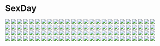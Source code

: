 # SexDay
![](https://konachan.com/jpeg/675053015e4c16fe7808bfda02468c57/Konachan.com%20-%20192636%20archer%20berserker%20black_hair%20blue_eyes%20gilgamesh%20katana%20long_hair%20male%20pink_hair%20rider%20saber%20skirt%20spear%20staff%20sword%20thighhighs%20twintails%20weapon.jpg)
![](https://konachan.com/jpeg/f9ea839f03b9ba61ad37d7e303065c9a/Konachan.com%20-%20299097%20amekaze_yukinatsu%20blonde_hair%20blue_eyes%20gradient%20navel%20original%20panties%20shirt%20short_hair%20signed%20tail%20thighhighs%20third-party_edit%20underwear.jpg)
![](https://konachan.com/image/f1496ccb708bc594927cfaab3643173a/Konachan.com%20-%20230104%20book%20computer%20logo%20mikago_kotaro%20nobody%20paper%20rask%20realistic%20re%3Alief_%7Eshin%27ai_naru_anata_e%7E%20scenic.jpg)
![](https://konachan.com/image/98730e26f409b1abdfcc39087b7cc0d4/Konachan.com%20-%2067971%20book%20dress%20green_hair%20hatsune_miku%20twintails%20vocaloid.jpg)
![](https://konachan.com/image/af5cc3f8c64cdaa837ae91d6a81b446c/Konachan.com%20-%2058683%20blue_eyes%20blue_hair%20hatsune_miku%20long_hair%20misagi_nagu%20rain%20tie%20twintails%20vocaloid%20water.jpg)
![](https://konachan.com/jpeg/b1d5ebd3031f9c2314491f4ebe728971/Konachan.com%20-%20122497%202girls%20amatsu_tokino%20bed%20cygnus%20game_cg%20kikouyoku_senki_gin_no_toki_no_corona%20odagiri_corona%20pajamas%20shoujo_ai%20sleeping.jpg)
![](https://konachan.com/jpeg/9f8a532606846fdb2489b7fe7d4baeb0/Konachan.com%20-%20251612%20clouds%20landscape%20mks%20nobody%20original%20scenic%20sky%20sunset.jpg)
![](https://konachan.com/jpeg/55218ffd2973efda236c46a6e0ba35ee/Konachan.com%20-%20221132%20all_male%20ao_no_exorcist%20male%20shima_renzou%20wan_%28waname%29.jpg)
![](https://konachan.com/image/91b6c77ba5ac775b423d97476d0c10c2/Konachan.com%20-%20215305%20aliasing%20artoria_pendragon_%28all%29%20blonde_hair%20blush%20chinese_clothes%20chinese_dress%20fate_%28series%29%20fate_stay_night%20magicians%20saber%20thighhighs%20water.jpg)
![](https://konachan.com/image/1f3c7d8147ffee857d50d3748c1481aa/Konachan.com%20-%20182553%20demon%20green_eyes%20horns%20kakute_yoake_no_day_breaker%20long_hair%20mephisto_meriem%20pointed_ears%20red_hair%20shirabi_%28life-is-free%29%20skirt%20tail%20thighhighs%20wings.jpg)
![](https://konachan.com/image/748d78df0eec4f9d2fbe901a98a2dfcd/Konachan.com%20-%20115168%20blue_eyes%20blue_hair%20bow%20cirno%20dualscreen%20fairy%20short_hair%20snow%20tagme%20touhou%20wings.jpg)
![](https://konachan.com/jpeg/828c3956fdfad77dc48710418350bd5f/Konachan.com%20-%20162074%20black%20gray%20knife%20original%20tekkotsu%20weapon.jpg)
![](https://konachan.com/jpeg/c5dfa92e26768dbe7814ecea2ffa6bea/Konachan.com%20-%20148201%20black_hair%20blush%20breasts%20game_cg%20long_hair%20marushin_%28denwa0214%29%20nipples%20purple_eyes%20school_swimsuit%20spocon%21%20swimsuit%20terashima_madoka.jpg)
![](https://konachan.com/jpeg/9dfb838c68967ac5dbae37dc9dd148df/Konachan.com%20-%20256142%20bed%20blush%20breast_hold%20breasts%20brown_eyes%20game_cg%20iizuki_tasuku%20long_hair%20narukawa_hime%20nipples%20nude%20purple_hair%20pussy%20topless%20uncensored.jpg)
![](https://konachan.com/image/c04807d2ad1c08aa4eedffd143d61db7/Konachan.com%20-%2022958%20card_captor_sakura%20kinomoto_sakura%20li_syaoran%20swimsuit.jpg)
![](https://konachan.com/jpeg/f38ca1a968ce2054e105e58a2d633f9f/Konachan.com%20-%20195679%20bra%20breasts%20hamashima_shigeo%20masturbation%20nipples%20panties%20pussy_juice%20school_uniform%20shirt_lift%20third-party_edit%20underwear%20vibrator%20white.jpg)
![](https://konachan.com/image/eaff16f94027c031651e2725c1cbd724/Konachan.com%20-%20242908%20black_hair%20blonde_hair%20drink%20flandre_scarlet%20hat%20male%20purple_hair%20red_eyes%20remilia_scarlet%20ryougo%20short_hair%20touhou%20vampire%20wings%20zun.jpg)
![](https://konachan.com/image/56b6d2239124df8b9cea814ad69a4495/Konachan.com%20-%2087076%20kanon_%28character%29%20male%20umineko_no_naku_koro_ni%20ushiromiya_jessica.jpg)
![](https://konachan.com/jpeg/6a8057fbb1b9d7d4f21dc34b03abb89a/Konachan.com%20-%2073683%20agnes_boulange%20barefoot%20blonde_hair%20blush%20cat_smile%20food%20game_cg%20ko%7Echa%20red_eyes%20short_hair%20shorts%20shukufuku_no_campanella%20skirt%20windmill_oasis.jpg)
![](https://konachan.com/jpeg/75b8846bcf6423a2bf271150ab24e394/Konachan.com%20-%20295079%20blush%20brown_eyes%20long_hair%20pantyhose%20reflection%20ryuuou_no_oshigoto%21%20shirt%20skirt%20tiguruvurumudo_vuorun%20yashajin_ai.jpg)
![](https://konachan.com/image/86cdc8fc31c25e98a21caebc833f0e25/Konachan.com%20-%20161855%20barefoot%20blush%20breasts%20brown_eyes%20brown_hair%20food%20glasses%20hozumi_kaoru%20ice_cream%20long_hair%20nipples%20no_bra%20panties%20topless%20underwear%20undressing.jpg)
![](https://konachan.com/jpeg/a7ba0837fd94531cc44b503f6b70faf5/Konachan.com%20-%20232838%202girls%20black_eyes%20black_hair%20blonde_hair%20book%20clouds%20dress%20hat%20kneehighs%20maribel_han%20paper%20scarf%20short_hair%20sky%20snow%20touhou%20usami_renko%20winter.jpg)
![](https://konachan.com/image/d039dd4f21239d0e6f422fd578f41361/Konachan.com%20-%20150650%20altria9%20breasts%20red_eyes%20shameimaru_aya%20touhou%20wings.jpg)
![](https://konachan.com/jpeg/67cffd681c9e2efd0d0f65147bbac16c/Konachan.com%20-%2032270%20goth-loli%20koge_donbo%20lolita_fashion%20misha%20pink_hair%20pita_ten.jpg)
![](https://konachan.com/image/e07ad0634c222e035ac17652e1a81740/Konachan.com%20-%2052734%20azumanga_daioh.jpg)
![](https://konachan.com/image/286d696557cef889464fc24985d054bf/Konachan.com%20-%20209592%20kagamine_rin%20vocaloid%20weitu.jpg)
![](https://konachan.com/image/0367b5289fe56f8afef3e59580f0a8e3/Konachan.com%20-%20269559%20all_male%20apple%20aqua_eyes%20blue_eyes%20blush%20cat_smile%20food%20fruit%20glasses%20green_hair%20group%20male%20pink_hair%20red_eyes%20red_hair%20scarf%20short_hair%20uniform.jpg)
![](https://konachan.com/image/6ff75189a1e94acf129749475cdf6a0b/Konachan.com%20-%20279519%20blonde_hair%20blue_eyes%20book%20cross%20dress%20ji_dao_ji%20long_hair%20necklace%20original.jpg)
![](https://konachan.com/image/c59f767b125a230783e9dc7cafdbc792/Konachan.com%20-%20161228%20barefoot%20beach%20blonde_hair%20clouds%20kyouichi%20original%20school_uniform%20sky%20umbrella%20water.jpg)
![](https://konachan.com/image/b22e39cab2b4428f2b7244fe7154479c/Konachan.com%20-%2044321%20animal_ears%20foxgirl%20mito_mashiro%20moekibara_fumitake%20tayutama.jpg)
![](https://konachan.com/image/aace368bcc88abf1e12bd5851e62c80b/Konachan.com%20-%2018531%20animal_ears%20catgirl%20collar%20doggirl%20hinata_%28pure_pure%29%20pure_pure%20ribbons%20sakurazawa_izumi%20tobari.jpg)
![](https://konachan.com/jpeg/f346039cf28d14a59df7ebac56a3398a/Konachan.com%20-%20165414%20blue_eyes%20blue_hair%20kaku_seiga%20kirino_botan%20touhou%20wet.jpg)
![](https://konachan.com/image/856aa602a4bde30b8605848cfc2bc57c/Konachan.com%20-%20153738%20bicolored_eyes%20black_hair%20edogawakid%20gokou_ruri%20ore_no_imouto_ga_konna_ni_kawaii_wake_ga_nai.jpg)
![](https://konachan.com/image/ef6d126305fbd999fe7c6a38e2317297/Konachan.com%20-%20215563%20anthropomorphism%20ass%20close%20jack_%28slaintheva%29%20kantai_collection%20kashima_%28kancolle%29%20kneehighs%20panties%20underwear%20upskirt%20white.jpg)
![](https://konachan.com/image/bc2a375671c7f7fdcdbb106ec33549ce/Konachan.com%20-%209855%20angel%20carnelian%20rainbow%20tagme%20wings.jpg)
![](https://konachan.com/jpeg/43805d87f9df4423c13e060821bf2180/Konachan.com%20-%20224285%20aliasing%20blush%20breasts%20brown_eyes%20brown_hair%20fang%20fireworks%20gomano_rio%20long_hair%20night%20original%20ribbons%20skirt%20stockings%20thighhighs%20twintails.jpg)
![](https://konachan.com/jpeg/9ab02d1dfc2d8641cd827f01dfc32136/Konachan.com%20-%20260895%20aqua_eyes%20bodysuit%20breasts%20dabadhi%20darling_in_the_franxx%20headband%20horns%20long_hair%20navel%20pink_hair%20skintight%20zero_two.jpg)
![](https://konachan.com/jpeg/981d91c647778322d2f2b1b50b8c2ab2/Konachan.com%20-%20273232%20amagai_yukino%20anal%20ass%20blue_hair%20candysoft%20censored%20fingering%20game_cg%20haga_neko%20long_hair%20panties%20panty_pull%20thighhighs%20underwear%20yellow_eyes.jpg)
![](https://konachan.com/jpeg/38db57dbe47b69f46bb09802bec1a238/Konachan.com%20-%20292419%20azur_lane%20bed%20blush%20breasts%20cleavage%20garter_belt%20goth-loli%20gray_hair%20oyaji-sou%20panties%20red_eyes%20skirt_lift%20stockings%20twintails%20underwear%20watermark.jpg)
![](https://konachan.com/image/977dfceb47f25b8afb077cfb06eb96a1/Konachan.com%20-%20278749%20brown_eyes%20corset%20hoodie%20long_hair%20magic%20original%20pixiv_fantasia%20sketch%20swd3e2%20tie%20tree%20watermark%20white_hair.jpg)
![](https://konachan.com/jpeg/8a3320e66b3f8c06af345bee5f73e97b/Konachan.com%20-%20286767%20bicolored_eyes%20breasts%20brown_hair%20close%20clouds%20cropped%20nipples%20no_bra%20original%20short_hair%20sky%20underwater%20water%20wet%20wntame.jpg)
![](https://konachan.com/jpeg/2dd027380fd31044444221d1490ef07e/Konachan.com%20-%2089868%20black_hair%20blonde_hair%20elnestina_madry%20long_hair%20mercuria%20mitsumomo_mamu%20panties%20school_uniform%20short_hair%20tsurugi_ai%20twintails%20underwear.jpg)
![](https://konachan.com/jpeg/1b7f88c23ff4673c970babe2527a575c/Konachan.com%20-%20279668%20blue_hair%20chain%20danjou_sora%20original%20shackles%20shirt%20short_hair.jpg)
![](https://konachan.com/image/0061ac62ae15c1c2daa533c0f30558e6/Konachan.com%20-%20283934%20ass%20bed%20blonde_hair%20bloomers%20blue_eyes%20blush%20bow%20butterfly%20fate_grand_order%20fate_%28series%29%20hat%20loli%20long_hair%20nopan%20teddy_bear%20undressing%20xue_lu.jpg)
![](https://konachan.com/jpeg/7771d657ca0c345e62ec2cee4de9275f/Konachan.com%20-%208947%20blue_hair%20green_eyes%20izumi_konata%20lucky_star%20stars.jpg)
![](https://konachan.com/image/5503ed4d628c1166e26b458d0eae9e42/Konachan.com%20-%20279603%20aqua_eyes%20aqua_hair%20barefoot%20butterfly%20flowers%20grass%20hatsune_miku%20long_hair%20stars%20twintails%20vocaloid%20yue_yue.jpg)
![](https://konachan.com/jpeg/9946a4ba00bdd3880b10efb8a5c852a9/Konachan.com%20-%20164163%20bed%20black_hair%20green_eyes%20kuroki_tomoko%20watashi_ga_motenai_no_wa_dou_kangaetemo_omaera_ga_warui%21.jpg)
![](https://konachan.com/jpeg/a8b720960c7a0c8e5d9e6345177bfddc/Konachan.com%20-%20298282%20apron%20boots%20cropped%20japanese_clothes%20katana%20kimono%20original%20purple_eyes%20purple_hair%20scan%20short_hair%20sword%20toosaka_asagi%20weapon.jpg)
![](https://konachan.com/jpeg/74840dd2edf5592058af543311742a6d/Konachan.com%20-%2015122%20flcl.jpg)
![](https://konachan.com/jpeg/eb1e371e87e135aa152c1ae73236d176/Konachan.com%20-%20305629%20animal_ears%20blue_eyes%20blush%20bodysuit%20bow%20breasts%20bunny_ears%20bunnygirl%20cleavage%20cropped%20drink%20headband%20long_hair%20pantyhose%20saijo_melia%20tail%20wristwear.jpg)
![](https://konachan.com/jpeg/7917255056e5a38cd41ad10cfa93ec5b/Konachan.com%20-%20120071%20black_hair%20breasts%20brown_eyes%20censored%20close%20game_cg%20ino%20nipples%20nude%20penis%20sister_scheme_2%20yanagawa_misaki.jpg)
![](https://konachan.com/image/57c957cd945a7255990e41c13bc79f3a/Konachan.com%20-%2057460%20close%20hatsune_miku%20mikumix%20takenaka%20vocaloid.jpg)
![](https://konachan.com/jpeg/3b6551929740f2cf90d2a12f977e4f38/Konachan.com%20-%20162962%20brown_hair%20hat%20hinamatsuri_touko%20original%20scarf.jpg)
![](https://konachan.com/image/ef3d83f23df24feeaa1375e7cffb58e7/Konachan.com%20-%20229799%20anus%20ara_haan%20ass%20blush%20breasts%20censored%20elsword%20long_hair%20navel%20nipples%20nude%20pussy%20red_eyes%20spread_legs%20tagme_%28artist%29%20tail%20tattoo%20white_hair.jpg)
![](https://konachan.com/jpeg/74100a6dcdbb5da51badbd5e6ee29977/Konachan.com%20-%20229404%20brown_eyes%20brown_hair%20cape%20horns%20kitsune_%28kazenouta%29%20original%20short_hair.jpg)
![](https://konachan.com/image/9bcab70922ed1bb1b2d31f8ec1fc680d/Konachan.com%20-%2067124%20hanato_kobato%20ioryogi%20kobato.jpg)
![](https://konachan.com/jpeg/c382d9cf79fe5022e46c26e1fd435b2a/Konachan.com%20-%20160705%20ame_no_uta%20bicolored_eyes%20dress%20feathers%20original%20summer_dress%20white%20white_hair.jpg)
![](https://konachan.com/image/40c063861b9b8fe8d2a15a2e3494f29e/Konachan.com%20-%20290527%20animal%20animal_ears%20azur_lane%20bell%20blush%20catgirl%20dog%20flot%20flowers%20food%20loli%20pantyhose%20petals%20pink_eyes%20pink_hair%20sakura_kusaki%20tail%20tears%20yukata.jpg)
![](https://konachan.com/image/6f63d46dcc45864751dd8ed41e99e63c/Konachan.com%20-%20194190%202girls%20black_hair%20brown_hair%20kongou_mitsuko%20misaka_mikoto%20pakupaku_choppu%20ponytail%20to_aru_kagaku_no_railgun%20to_aru_majutsu_no_index%20wink.jpg)
![](https://konachan.com/image/ebf02780457e524f690006fedc342761/Konachan.com%20-%2017370%20ashinano_hitoshi%20hatsuseno_alpha%20yokohama_kaidashi_kikou.jpg)
![](https://konachan.com/image/492d683cdf3d78c25317deac69451e55/Konachan.com%20-%2028661%202girls%20blue_eyes%20breasts%20censored%20chu_x_chu%20game_cg%20nipples%20nude%20pussy%20pussy_juice%20spread_legs%20unisonshift.jpg)
![](https://konachan.com/image/735c0e387f5d946313931472d2340380/Konachan.com%20-%20144050%202girls%20animal%20barefoot%20blue_eyes%20bones%20brown_hair%20fish%20gray_hair%20houraisan_kaguya%20long_hair%20red_eyes%20shimadoriru%20touhou%20yagokoro_eirin.jpg)
![](https://konachan.com/jpeg/9b59dd1a611aa970d7db56f27b5df84d/Konachan.com%20-%20185117%20barefoot%20japanese_clothes%20long_hair%20sakurazawa_izumi%20scan%20tagme.jpg)
![](https://konachan.com/jpeg/951974d2e0475bfd0d1ee17c5445e8df/Konachan.com%20-%20122363%20blue_eyes%20blue_hair%20chain%20dress%20hatsune_miku%20long_hair%20twintails%20tyouya%20vocaloid.jpg)
![](https://konachan.com/jpeg/83e42a24198aad190574bb8bf72c5e04/Konachan.com%20-%20243171%203d%20building%20clouds%20deff00%20night%20nobody%20original%20realistic%20scenic%20shade%20sky.jpg)
![](https://konachan.com/image/62e51328baa6552da173b2503d148259/Konachan.com%20-%2065300%20beatrice%20butterfly%20umineko_no_naku_koro_ni.jpg)
![](https://konachan.com/image/6cf9223d71723f28114cf1263b05ed20/Konachan.com%20-%20141578%20mecha%20original%20sky%20takayama_toshiaki.jpg)
![](https://konachan.com/image/5ef256d9134e4e6b1b75da4ba7d11ff3/Konachan.com%20-%2023689%20chise%20saikano%20saishuu_heiki_kanojo%20white.jpg)
![](https://konachan.com/image/e641c11431d0f9415a0a28c21d31f5b6/Konachan.com%20-%20249235%20bell%20bow%20crown%20green_eyes%20hachune_miku%20hatsune_miku%20long_hair%20rainbow%20tagme_%28artist%29%20thighhighs%20twintails%20vocaloid.jpg)
![](https://konachan.com/image/30589b3d4bd3cef689d33f43b53b052b/Konachan.com%20-%20289322%202girls%20bikini%20nipples%20pussy%20swimsuit%20tribadism%20uncensored%20wanaca%20yuri.jpg)
![](https://konachan.com/image/e6ac278af6e415f67d6ecbe21c5ea2d6/Konachan.com%20-%2080529%20animal_ears%20ass%20beach%20bell%20bodysuit%20breasts%20catgirl%20choker%20cleavage%20futaba_aoi%20glasses%20kinjou_manami%20multiple_tails%20tail%20thighhighs%20water.jpg)
![](https://konachan.com/jpeg/29593f7f3dafed91c89ab6d8dca71b2e/Konachan.com%20-%20154377%20higurashi_no_naku_koro_ni%20sonozaki_mion.jpg)
![](https://konachan.com/image/9aea4574789d53a280de494ab044797b/Konachan.com%20-%2021093%202girls%20breasts%20cleavage%20girls_museum%20hizuki_ayumi%20hizuki_shino%20kawagishi_keitarou%20ringetsu%20selen%20shin_ringetsu.jpg)
![](https://konachan.com/jpeg/81289635885bddc075fe44d2bd22a98f/Konachan.com%20-%20299851%20kamo_nasus.%20nobody%20original%20realistic%20scenic%20shrine%20stairs%20sunset%20tree.jpg)
![](https://konachan.com/image/134abf228411950cc7704fd1a57cd1f6/Konachan.com%20-%2014255%20ragnarok_online.jpg)
![](https://konachan.com/jpeg/ff46c56661c9c51bc01e19bab73ce4df/Konachan.com%20-%20226534%20animal%20aoyama_sumika%20bird%20black_eyes%20black_hair%20blush%20boat%20bow%20coffee-kizoku%20flowers%20kneehighs%20original%20panties%20petals%20scan%20sky%20socks%20underwear%20water.jpg)
![](https://konachan.com/image/713ca45e8deda1977531ee4e7e2bc3fa/Konachan.com%20-%20116680%20blue_eyes%20blue_hair%20hat%20ikamusume%20loli%20shinryaku%21_ikamusume%20sunset.jpg)
![](https://konachan.com/jpeg/adbc00336ca69f0b5d55c484a9feba2a/Konachan.com%20-%20260713%20animal%20animal_ears%20brown_eyes%20brown_hair%20cat%20dress%20futoshi_ame%20long_hair%20original.jpg)
![](https://konachan.com/image/f2828c5354dcb2c51dcb408a68b9a059/Konachan.com%20-%20269509%20anthropomorphism%20blue_eyes%20blush%20breasts%20censored%20cum%20gray_hair%20kantai_collection%20navel%20nipples%20nironiro%20penis%20pussy%20sex%20short_hair.jpg)
![](https://konachan.com/image/5b8f6a5bf63e1ddca0ac354cdb92ffd9/Konachan.com%20-%2079570%20animal_ears%20blonde_hair%20blue_eyes%20kamikita_komari%20little_busters%21%20natsume_rin%20panties%20striped_panties%20tail%20underwear.jpg)
![](https://konachan.com/jpeg/c37fc0d96ac330f41401cfe294dc1aff/Konachan.com%20-%2032465%20ass%20bondage%20breasts%20purple_hair%20ramiya_ryo%20rope%20tagme.jpg)
![](https://konachan.com/image/70a7330e7afee4aed36c238577cb2e19/Konachan.com%20-%2091935%20all_male%20autumn%20boots%20headphones%20kaito%20male%20scarf%20vocaloid.jpg)
![](https://konachan.com/jpeg/58ef61b5d3fcf3713a9bf341b0c71937/Konachan.com%20-%20286916%20aqua_eyes%20blush%20braids%20breasts%20cleavage%20cropped%20elbow_gloves%20gloves%20horns%20long_hair%20purple_hair%20sarashi%20thighhighs%20umbrella%20underwear%20water.jpg)
![](https://konachan.com/jpeg/4535c6ead628ea3603737f5d3934a18e/Konachan.com%20-%2093164%20kagamine_len%20kagamine_rin%20len_append%20male%20rin_append%20vocaloid.jpg)
![](https://konachan.com/image/437aa6995efebc8089f1ca21ab2eb911/Konachan.com%20-%20158255%20clouds%20gom_jabbar%20original%20scenic%20sky.jpg)
![](https://konachan.com/jpeg/e05dfc2a338a4a471c1e0788daac7364/Konachan.com%20-%20274835%20blue_eyes%20breast_grab%20breasts%20gray_hair%20navel%20nipples%20nironiro%20no_bra%20pantyhose%20penis%20pussy%20pussy_juice%20sex%20short_hair%20topless%20uncensored%20wet.jpg)
![](https://konachan.com/image/92f278b9f52cec12714b1beaebf83ab4/Konachan.com%20-%20212777%20aircraft%20aliasing%20big.g%20bow%20bow_%28weapon%29%20breasts%20brown_eyes%20brown_hair%20panties%20skirt%20sunset%20thighhighs%20underwear%20water%20weapon%20zettai_ryouiki.jpg)
![](https://konachan.com/image/582906af5846b100a013c0641ea55bd2/Konachan.com%20-%20133679%20blonde_hair%20blue_eyes%20book%20dark%20dress%20eyepatch%20original%20seafh%20short_hair%20teddy_bear.jpg)
![](https://konachan.com/jpeg/80fc1a69f998d4788fc41b1a85802059/Konachan.com%20-%20108785%20animal_ears%20blush%20brown_eyes%20cameltoe%20dog_days%20doggirl%20fang%20foxgirl%20gloves%20green_eyes%20ninja%20panties%20skirt%20tail%20thighhighs%20underwear%20upskirt%20yuri.jpg)
![](https://konachan.com/jpeg/00fb7b65ad8c0d2ae84d3944ee5feb00/Konachan.com%20-%2081370%20akiyama_mio%20hirasawa_yui%20k-on%21%20kotobuki_tsumugi%20nakano_azusa%20tainaka_ritsu.jpg)
![](https://konachan.com/jpeg/7d430a4e17abbf0d6fb23b7c73b7d939/Konachan.com%20-%20225591%20blush%20breasts%20censored%20cum%20game_cg%20hearts_%28company%29%20nagi_kisara%20natsuiro_kokoro_log%20nipples%20open_shirt%20penis%20sex%20shiromochi_sakura.jpg)
![](https://konachan.com/jpeg/dda660dba57dbda42a008189e712fcf4/Konachan.com%20-%20243665%20blush%20bow%20green_eyes%20lena_%28zoal%29%20long_hair%20purple_hair%20school_uniform%20skirt%20thighhighs%20watermark.jpg)
![](https://konachan.com/image/d3842039218e925bfb5412f2478dee3a/Konachan.com%20-%20224576%202girls%20book%20original%20throtem.jpg)
![](https://konachan.com/jpeg/267c14e9af538ff774229e64a1a98ad6/Konachan.com%20-%20284070%20black_hair%20breasts%20erect_nipples%20kure_masahiro%20navel%20nipples%20pubic_hair%20purple_eyes%20pussy%20see_through%20short_hair%20swimsuit%20tan_lines%20uncensored%20white.jpg)
![](https://konachan.com/image/c05527b394d76f8ba968aae14f074f7b/Konachan.com%20-%20179675%20armor%20blonde_hair%20blood%20blue_eyes%20cape%20long_hair%20original%20pixiv_fantasia%20realmbw%20sword%20weapon.jpg)
![](https://konachan.com/jpeg/5a3e0f8af7135fe66430880a55df8bb9/Konachan.com%20-%20307626%20bikini%20group%20law_of_creation%20long_hair%20navel%20peneko%20short_hair%20swimsuit%20tagme_%28character%29%20water.jpg)
![](https://konachan.com/image/1656572ca16fce2cb3730de2f43d4f2b/Konachan.com%20-%20249090%202girls%20apron%20bell%20blush%20bow%20breasts%20catgirl%20flowers%20headdress%20long_hair%20maid%20neko_works%20nekopara%20petals%20pink_hair%20red_eyes%20sayori%20watermark%20wristwear.jpg)
![](https://konachan.com/image/2b02d27f7d9918ab0e567388bebf6c5f/Konachan.com%20-%20107673%20blood%20breasts%20cleavage%20game_cg%20gray_hair%20navel%20shirotsuki_hakua%20tel-o%20yamiyo_ni_odore.jpg)
![](https://konachan.com/jpeg/572e3e19454326e9be92407c97a07450/Konachan.com%20-%20234270%20blonde_hair%20blush%20breasts%20cropped%20elbow_gloves%20glasses%20gloves%20heart%20kazenokaze%20red_eyes%20red_hair%20tie%20tooru_%28maidragon%29%20twintails%20valentine.jpg)
![](https://konachan.com/image/6bc8d0df982a3d2822304a7ce64775c1/Konachan.com%20-%2036075%20tagme.jpg)
